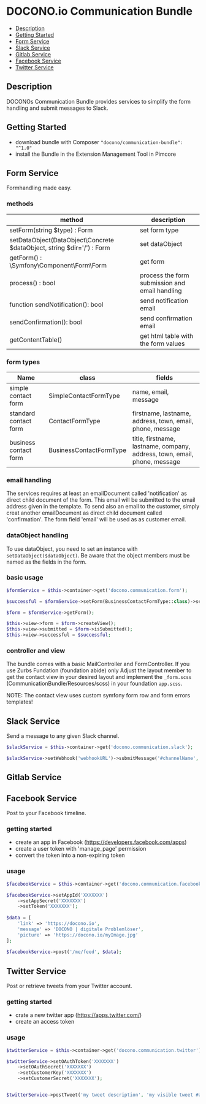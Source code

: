 # DOCONO.io Communication Bundle
* [Description](#description)
* [Getting Started](#getting-started)
* [Form Service](#form-service)
* [Slack Service](#slack-service)
* [Gitlab Service](#gitlab-service)
* [Facebook Service](#facebook-service)
* [Twitter Service](#twitter-service)

<a name="description"/>

## Description
DOCONOs Communication Bundle provides services to simplify the form handling and submit messages to Slack.

<a name="getting-started"/>

## Getting Started
* download bundle with Composer ```"docono/communication-bundle": "^1.0"```
* install the Bundle in the Extension Management Tool in Pimcore

<a name="form-service"/>

## Form Service
Formhandling made easy.

### methods
| method                                                                    | description                                      |
|---------------------------------------------------------------------------|--------------------------------------------------|
| setForm(string $type) : Form                                              | set form type                                    |
| setDataObject(DataObject\Concrete $dataObject, string $dir='/') : Form    | set dataObject                                   |
| getForm() : \Symfony\Component\Form\Form                                  | get form                                         |
| process() : bool                                                          | process the form submission and email handling   |
| function sendNotification(): bool                                         | send notification email                          |
| sendConfirmation(): bool                                                  | send confirmation email                          |
| getContentTable()                                                         | get html table with the form values              |


### form types
| Name                    | class                    | fields                                                                     |
|-------------------------|--------------------------|----------------------------------------------------------------------------|
| simple contact form     | SimpleContactFormType    | name, email, message                                                       |
| standard contact form   | ContactFormType          | firstname, lastname, address, town, email, phone, message                  |
| business contact form   | BusinessContactFormType  | title, firstname, lastname, company, address, town, email, phone, message  |

### email handling
The services requires at least an emailDocument called 'notification' as direct child document of the form. This email will be submitted to the email address given in the template.
To send also an email to the customer, simply creat another emailDocument as direct child document called 'confirmation'. The form field 'email' will be used as as customer email.

### dataObject handling
To use dataObject, you need to set an instance with `setDataObject($dataObject)`.
Be aware that the object members must be named as the fields in the form.

### basic usage
```php
$formService = $this->container->get('docono.communication.form');

$successful = $formService->setForm(BusinessContactFormType::class)->setDataObject(new Enquiry())->process();

$form = $formService->getForm();

$this->view->form = $form->createView();
$this->view->submitted = $form->isSubmitted();
$this->view->successful = $successful;
```

### controller and view
The bundle comes with a basic MailController and FormController.
If you use Zurbs Fundation (foundation abide) only Adjust the layout member to get the contact view in your desired layout and implement the `_form.scss` (CommunicationBundle/Resources/scss) in your foundation `app.scss`.

NOTE: The contact view uses custom symfony form row and form errors templates!

<a name="slack-service"/>

## Slack Service
Send a message to any given Slack channel.

```php
$slackService = $this->container->get('docono.communication.slack');

$slackService->setWebhook('webhookURL')->submitMessage('#channelName', 'botName', 'message'); 
```


<a name="gitlab-service"/>

## Gitlab Service


<a name="facebook-service"/>

## Facebook Service
Post to your Facebook timeline.

### getting started
- create an app in Facebook (https://developers.facebook.com/apps)
- create a user token with 'manage_page' permission
- convert the token into a non-expiring token

### usage
```php
$facebookService = $this->container->get('docono.communication.facebook');

$facebookService->setAppId('XXXXXXX')
    ->setAppSecret('XXXXXXX')
    ->setToken('XXXXXXX');
    
$data = [
    'link' => 'https://docono.io',
    'message' => 'DOCONO | digitale Problemlöser',
    'picture' => 'https://docono.io/myImage.jpg'
];
    
$facebookService->post('/me/feed', $data);
```


<a name="twitter-service"/>

## Twitter Service
Post or retrieve tweets from your Twitter account.

### getting started
- crate a new twitter app (https://apps.twitter.com/)
- create an access token

### usage
```php
$twitterService = $this->container->get('docono.communication.twitter');

$twitterService->setOAuthToken('XXXXXXX')
    ->setOAuthSecret('XXXXXXX')
    ->setCustomerKey('XXXXXXX')
    ->setCustomerSecret('XXXXXXX');


$twitterService->postTweet('my tweet description', 'my visible tweet #awesomeness');
```